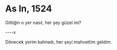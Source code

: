 # As ln, 1524
Gittiğin o yer nasıl, her şey güzel mi?

----x

Dönecek yerim kalmadı, her şeyi mahvettim geldim.
